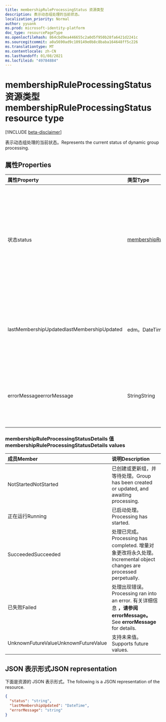 ```yaml
---
title: membershipRuleProcessingStatus 资源类型
description: 表示动态组处理的当前状态。
localization_priority: Normal
author: yyuank
ms.prod: microsoft-identity-platform
doc_type: resourcePageType
ms.openlocfilehash: 864cbd9ea446655c2a0d5f950b28fa6421d2241c
ms.sourcegitcommit: a0a5690ad9c109149e0b8c8baba164648ff5c226
ms.translationtype: MT
ms.contentlocale: zh-CN
ms.lasthandoff: 01/08/2021
ms.locfileid: "49784884"
---
```

# <a name="membershipruleprocessingstatus-resource-type"></a><span data-ttu-id="b6da7-103">membershipRuleProcessingStatus 资源类型</span><span class="sxs-lookup"><span data-stu-id="b6da7-103">membershipRuleProcessingStatus resource type</span></span>

[!INCLUDE [beta-disclaimer](../../includes/beta-disclaimer.md)]

<span data-ttu-id="b6da7-104">表示动态组处理的当前状态。</span><span class="sxs-lookup"><span data-stu-id="b6da7-104">Represents the current status of dynamic group processing.</span></span>

## <a name="properties"></a><span data-ttu-id="b6da7-105">属性</span><span class="sxs-lookup"><span data-stu-id="b6da7-105">Properties</span></span>

| <span data-ttu-id="b6da7-106">属性</span><span class="sxs-lookup"><span data-stu-id="b6da7-106">Property</span></span> | <span data-ttu-id="b6da7-107">类型</span><span class="sxs-lookup"><span data-stu-id="b6da7-107">Type</span></span> | <span data-ttu-id="b6da7-108">说明</span><span class="sxs-lookup"><span data-stu-id="b6da7-108">Description</span></span> |
|:-------- |:---- |:----------- |
| <span data-ttu-id="b6da7-109">状态</span><span class="sxs-lookup"><span data-stu-id="b6da7-109">status</span></span> | [<span data-ttu-id="b6da7-110">membershipRuleProcessingStatusDetails</span><span class="sxs-lookup"><span data-stu-id="b6da7-110">membershipRuleProcessingStatusDetails</span></span>](#membershipruleprocessingstatusdetails-values) | <span data-ttu-id="b6da7-111">动态组处理的当前状态。</span><span class="sxs-lookup"><span data-stu-id="b6da7-111">Current status of a dynamic group processing.</span></span> <span data-ttu-id="b6da7-112">可能的值是： `NotStarted` `Running` 、 、 和 `Succeeded` `Failed` `UnknownFutureValue` 。</span><span class="sxs-lookup"><span data-stu-id="b6da7-112">Possible values are: `NotStarted`, `Running`, `Succeeded`, `Failed`, and `UnknownFutureValue`.</span></span>  <br><br> <span data-ttu-id="b6da7-113">必需。</span><span class="sxs-lookup"><span data-stu-id="b6da7-113">Required.</span></span> <span data-ttu-id="b6da7-114">只读。</span><span class="sxs-lookup"><span data-stu-id="b6da7-114">Read-only.</span></span>|
| <span data-ttu-id="b6da7-115">lastMembershipUpdated</span><span class="sxs-lookup"><span data-stu-id="b6da7-115">lastMembershipUpdated</span></span> | <span data-ttu-id="b6da7-116">edm。DateTime</span><span class="sxs-lookup"><span data-stu-id="b6da7-116">edm.DateTime</span></span> | <span data-ttu-id="b6da7-117">更新动态组的成员身份的最近日期和时间。</span><span class="sxs-lookup"><span data-stu-id="b6da7-117">Most recent date and time when membership of a dynamic group was updated.</span></span> <br><br> <span data-ttu-id="b6da7-118">可选。</span><span class="sxs-lookup"><span data-stu-id="b6da7-118">Optional.</span></span> <span data-ttu-id="b6da7-119">只读。</span><span class="sxs-lookup"><span data-stu-id="b6da7-119">Read-only.</span></span>|
| <span data-ttu-id="b6da7-120">errorMessage</span><span class="sxs-lookup"><span data-stu-id="b6da7-120">errorMessage</span></span> | <span data-ttu-id="b6da7-121">String</span><span class="sxs-lookup"><span data-stu-id="b6da7-121">String</span></span> | <span data-ttu-id="b6da7-122">动态组处理出现错误时的详细错误消息。</span><span class="sxs-lookup"><span data-stu-id="b6da7-122">Detailed error message if dynamic group processing ran into an error.</span></span> <br><br> <span data-ttu-id="b6da7-123">可选。</span><span class="sxs-lookup"><span data-stu-id="b6da7-123">Optional.</span></span> <span data-ttu-id="b6da7-124">只读。</span><span class="sxs-lookup"><span data-stu-id="b6da7-124">Read-only.</span></span>|

### <a name="membershipruleprocessingstatusdetails-values"></a><span data-ttu-id="b6da7-125">membershipRuleProcessingStatusDetails 值</span><span class="sxs-lookup"><span data-stu-id="b6da7-125">membershipRuleProcessingStatusDetails values</span></span>

| <span data-ttu-id="b6da7-126">成员</span><span class="sxs-lookup"><span data-stu-id="b6da7-126">Member</span></span> | <span data-ttu-id="b6da7-127">说明</span><span class="sxs-lookup"><span data-stu-id="b6da7-127">Description</span></span> |
|:-------- |:----------- |
| <span data-ttu-id="b6da7-128">NotStarted</span><span class="sxs-lookup"><span data-stu-id="b6da7-128">NotStarted</span></span> | <span data-ttu-id="b6da7-129">已创建或更新组，并等待处理。</span><span class="sxs-lookup"><span data-stu-id="b6da7-129">Group has been created or updated, and awaiting processing.</span></span>|
| <span data-ttu-id="b6da7-130">正在运行</span><span class="sxs-lookup"><span data-stu-id="b6da7-130">Running</span></span> | <span data-ttu-id="b6da7-131">已启动处理。</span><span class="sxs-lookup"><span data-stu-id="b6da7-131">Processing has started.</span></span>|
| <span data-ttu-id="b6da7-132">Succeeded</span><span class="sxs-lookup"><span data-stu-id="b6da7-132">Succeeded</span></span> | <span data-ttu-id="b6da7-133">处理已完成。</span><span class="sxs-lookup"><span data-stu-id="b6da7-133">Processing has completed.</span></span> <span data-ttu-id="b6da7-134">增量对象更改将永久处理。</span><span class="sxs-lookup"><span data-stu-id="b6da7-134">Incremental object changes are processed perpetually.</span></span> |
| <span data-ttu-id="b6da7-135">已失败</span><span class="sxs-lookup"><span data-stu-id="b6da7-135">Failed</span></span> | <span data-ttu-id="b6da7-136">处理出现错误。</span><span class="sxs-lookup"><span data-stu-id="b6da7-136">Processing ran into an error.</span></span> <span data-ttu-id="b6da7-137">有关详细信息 **，请参阅 errorMessage。**</span><span class="sxs-lookup"><span data-stu-id="b6da7-137">See **errorMessage** for details.</span></span> |
| <span data-ttu-id="b6da7-138">UnknownFutureValue</span><span class="sxs-lookup"><span data-stu-id="b6da7-138">UnknownFutureValue</span></span> | <span data-ttu-id="b6da7-139">支持未来值。</span><span class="sxs-lookup"><span data-stu-id="b6da7-139">Supports future values.</span></span> |

## <a name="json-representation"></a><span data-ttu-id="b6da7-140">JSON 表示形式</span><span class="sxs-lookup"><span data-stu-id="b6da7-140">JSON representation</span></span>

<span data-ttu-id="b6da7-141">下面是资源的 JSON 表示形式。</span><span class="sxs-lookup"><span data-stu-id="b6da7-141">The following is a JSON representation of the resource.</span></span>

<!-- {
  "blockType": "resource",
  "optionalProperties": [

  ],
  "@odata.type": "microsoft.graph.membershipRuleProcessingStatus",
  "baseType": null
}-->

```json
{
  "status": "string",
  "lastMembershipUpdated": "DateTime",
  "errorMessage": "string"
}
```
